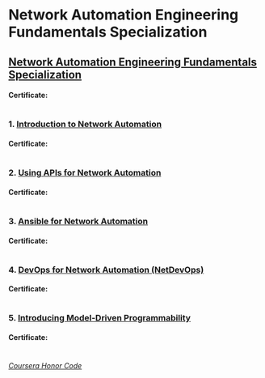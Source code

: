 # Network Automation Engineering Fundamentals Specialization


## [Network Automation Engineering Fundamentals Specialization](https://www.coursera.org/specializations/networkautomation)
####    **Certificate:** 
#

### 1. [Introduction to Network Automation](https://www.coursera.org/learn/introduction-to-network-automation?specialization=networkautomation)

####    **Certificate:** 
#

### 2. [Using APIs for Network Automation](https://www.coursera.org/learn/using-apis-for-network-automation?specialization=networkautomation)

####    **Certificate:** 
#

### 3. [Ansible for Network Automation](https://www.coursera.org/learn/ansible-for-network-automation?specialization=networkautomation)

####    **Certificate:** 
#

### 4. [DevOps for Network Automation (NetDevOps)](https://www.coursera.org/learn/devops-for-network-automation-netdevops?specialization=networkautomation)

####    **Certificate:** 
#

### 5. [Introducing Model-Driven Programmability](https://www.coursera.org/learn/introducing-model-driven-programmability?specialization=networkautomation)

####    **Certificate:** 
#



[*Coursera Honor Code*](https://www.coursera.support/s/article/209818863-Coursera-Honor-Code?language=en_US)
